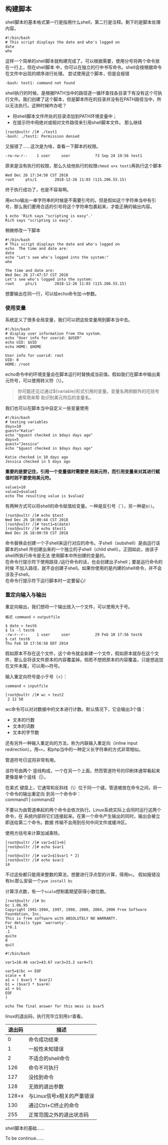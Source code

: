 ## 构建脚本
shell脚本的基本格式第一行是指用什么shell，第二行是注释。剩下的是脚本处理内容。
```
#!/bin/bash
# This script displays the date and who's logged on 
date 
who
```
这样一个简单的shell脚本就构建完成了。可以根据需要，使用分号将两个命令放在一行上，但在shell脚本 中，你可以在独立的行中书写命令。shell会按根据命令在文件中出现的顺序进行处理。 
尝试使用这个脚本，但是会报错
```
-bash: test1: command not found
```
shell执行的时候，是根据PATH当中的路径逐一循环查找各目录下有没有这个可执行文件。我们创建了这个脚本，但是脚本所在的目录并没有在PATH路径当中，所以无法执行。这种时候咋办呢？
- 将shell脚本文件所处的目录添加到PATH环境变量中； 
- 在提示符中用绝对或相对文件路径来引用shell脚本文件。
那么继续
```
[root@vultr /]# ./test1
-bash: ./test1: Permission denied
```
又报错了……这次是为啥，查看一下脚本的权限。
```
-rw-rw-r--    1 user     user           73 Sep 24 19:56 test1 
```
原来是没有执行的权限，那么久给他执行的权限`chmod u+x test1`再执行这个脚本
```
Wed Dec 26 17:34:50 CST 2018
root     pts/1        2018-12-26 11:03 (115.206.55.15)
```
终于执行成功了，也是不容易啊。

用echo输出一串字符串的时候是不需要引号的。但是假如这个字符串当中有引号，那么我们要用合适的引号将这个字符串包裹起来，才能正确的输出内容。
```
$ echo 'Rich says "scripting is easy".'
Rich says "scripting is easy". 
```

稍微修改一下脚本
```
#!/bin/bash 
# This script displays the date and who's logged on 
echo  The time and date are: 
date 
echo "Let's see who's logged into the system:" 
who

The time and date are:
Wed Dec 26 17:47:57 CST 2018
Let's see who's logged into the system:
root     pts/1        2018-12-26 11:03 (115.206.55.15)
```
想要输出在同一行，可以给echo命令加-n参数。

### 使用变量
系统定义了很多全局变量，我们可以把这些变量用到脚本当中去。
```
#!/bin/bash 
# display user information from the system. 
echo "User info for userid: $USER" 
echo UID: $UID 
echo HOME: $HOME

User info for userid: root
UID: 0
HOME: /root
```
echo命令中的环境变量会在脚本运行时替换成当前值。假如我们在脚本中输出美元符号，可以使用转义符（\）。
>你可能还见过通过${variable}形式引用的变量。变量名两侧额外的花括号通常用来帮 助识别美元符后的变量名。

我们也可以在脚本当中自定义一些变量使用
```
#!/bin/bash
# testing variables 
days=10 
guest="Katie" 
echo "$guest checked in $days days ago" 
days=5 
guest="Jessica" 
echo "$guest checked in $days days ago"

Katie checked in 10 days ago
Jessica checked in 5 days ago
```
**重要的是要记住，引用一个变量值时需要使 用美元符，而引用变量来对其进行赋值时则不要使用美元符。**
```
value1=10 
value2=$value1 
echo The resulting value is $value2
```


有两种方式可以将shell的命令赋值给变量。一种是反引号（\`），另一种是`$()`。
```
[root@vultr /]# echo $test
Wed Dec 26 18:00:44 CST 2018
[root@vultr /]# test1=$(date)
[root@vultr /]# echo $test1
Wed Dec 26 18:00:59 CST 2018
```
命令替换会创建一个子shell来运行对应的命令。子shell（subshell）是由运行该脚本的shell 所创建出来的一个独立的子shell（child shell）。正因如此，由该子shell所执行命令是无法 使用脚本中所创建的变量的。      
在命令行提示符下使用路径./运行命令的话，也会创建出子shell；要是运行命令的时候 不加入路径，就不会创建子shell。如果你使用的是内建的shell命令，并不会涉及子shell。     
在命令行提示符下运行脚本时一定要留心!

### 重定向输入与输出
重定向输出，我们想将一个输出放入一个文件，可以使用大于号。
```
格式 command > outputfile

$ date > test6 
$ ls -l test6 
-rw-r--r--    1 user     user           29 Feb 10 17:56 test6 
$ cat test6 
Thu Feb 10 17:56:58 EDT 2014
```

假如原本不存在这个文件，这个命令就会新建一个文件，假如原本就存在这个文件，那么会将该文件原本的内容覆盖掉。倘若不想把原本的内容覆盖，只是想追加在文件末尾，可以用`>>`符号。


输入重定向符号是小于号（<）：
``` 
command < inputfile

[root@vultr /]# wc < test2
 2 12 58 
```

wc命令可以对对数据中的文本进行计数。默认情况下，它会输出3个值： 
- 文本的行数 
- 文本的词数 
- 文本的字节数

还有另外一种输入重定向的方法，称为内联输入重定向（inline input redirection）。用`<<`，和php当中的一种定义长字符串的方式非常相似。


管道符号(|)这将非常有用。

该符号由两个 竖线构成，一个在另一个上面。然而管道符号的印刷体通常看起来更像是单个竖线（|）。

在美式 键盘上，它通常和反斜线（\）位于同一个键。管道被放在命令之间，将一个命令的输出重定向 到另一个命令中：      
command1 | command2 

不要以为由管道串起的两个命令会依次执行。Linux系统实际上会同时运行这两个命令，在 系统内部将它们连接起来。在第一个命令产生输出的同时，输出会被立即送给第二个命令。数据 传输不会用到任何中间文件或缓冲区。 

使用方括号来计算加减乘除。
```
[root@vultr /]# var1=$[1+6]
[root@vultr /]# echo $var1
7
[root@vultr /]# var2=$[$var1 * 2]
[root@vultr /]# echo $var2
14
```
不过这些都只能用来整数的算法，想要进行浮点型的计算，得用`bc`。
假如报错没有bc那么安装一个`yum install bc`

计算浮点数，有一个`scale`控制着期望获得小数位数。
```
[root@vultr /]# bc
bc 1.06.95
Copyright 1991-1994, 1997, 1998, 2000, 2004, 2006 Free Software Foundation, Inc.
This is free software with ABSOLUTELY NO WARRANTY.
For details type `warranty'. 
1*0.1
.1
quite
0
quit
```

```
#!/bin/bash 
 
var1=10.46 var2=43.67 var3=33.2 var4=71 
 
var5=$(bc << EOF 
scale = 4 
a1 = ( $var1 * $var2) 
b1 = ($var3 * $var4) 
a1 + b1 
EOF 
) 
 
echo The final answer for this mess is $var5
```

linux的退出码，执行完毕立刻用`$?`查看。

退出码  |   描述    |
---     |   ---     |
0  |命令成功结束 
1 | 一般性未知错误 
2 | 不适合的shell命令 
126 | 命令不可执行 
127 | 没找到命令 
128 | 无效的退出参数 
128+x | 与Linux信号x相关的严重错误 
130 | 通过Ctrl+C终止的命令 
255 | 正常范围之外的退出状态码 

shell脚本的基础……

To be continue……

